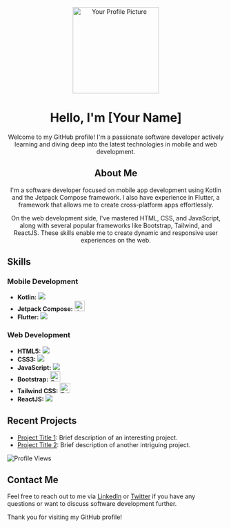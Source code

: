 <!-- Header Section -->
<div align="center">
  <img src="your_profile_picture_url" alt="Your Profile Picture" width="200" />

# Hello, I'm [Your Name]

Welcome to my GitHub profile! I'm a passionate software developer actively learning and diving deep into the latest technologies in mobile and web development.

## About Me

I'm a software developer focused on mobile app development using Kotlin and the Jetpack Compose framework. I also have experience in Flutter, a framework that allows me to create cross-platform apps effortlessly.

On the web development side, I've mastered HTML, CSS, and JavaScript, along with several popular frameworks like Bootstrap, Tailwind, and ReactJS. These skills enable me to create dynamic and responsive user experiences on the web.
</div>

<!-- Skills Section -->
## Skills

### Mobile Development
- **Kotlin:** <img src="https://img.icons8.com/color/48/000000/kotlin.png"/> 
- **Jetpack Compose:** <img src="https://developer.android.com/images/brand/jetpack/compose-64.png" alt="Jetpack Compose Logo" width="24"/>
- **Flutter:** <img src="https://img.icons8.com/color/48/000000/flutter.png"/>

### Web Development
- **HTML5:** <img src="https://img.icons8.com/color/48/000000/html-5.png"/>
- **CSS3:** <img src="https://img.icons8.com/color/48/000000/css3.png"/>
- **JavaScript:** <img src="https://img.icons8.com/color/48/000000/javascript.png"/>
- **Bootstrap:** <img src="https://getbootstrap.com/docs/5.0/assets/brand/bootstrap-logo.svg" alt="Bootstrap Logo" width="24"/>
- **Tailwind CSS:** <img src="https://tailwindcss.com/_next/static/media/tailwindcss-logotype.6cc24b6e6ce773afed7b7f8ef8d07f93.svg" alt="Tailwind CSS Logo" width="24"/>
- **ReactJS:** <img src="https://img.icons8.com/color/48/000000/react-native.png"/>

<!-- Projects Section -->
## Recent Projects

- [Project Title 1](project_link_1): Brief description of an interesting project.
- [Project Title 2](project_link_2): Brief description of another intriguing project.

<!-- Visitor Counter Section -->
![Profile Views](https://komarev.com/ghpvc/?username=hafizzibrahim&color=blue)

<!-- Contact Me Section -->
## Contact Me

Feel free to reach out to me via [LinkedIn](linkedin_link) or [Twitter](twitter_link) if you have any questions or want to discuss software development further.

Thank you for visiting my GitHub profile!
